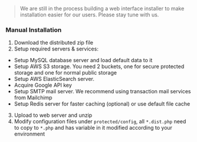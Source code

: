> We are still in the process building a web interface installer to make installation easier for our users. Please stay tune with us.


### Manual Installation
1. Download the distributed zip file
2. Setup required servers & services:
  * Setup MySQL database server and load default data to it
  * Setup AWS S3 storage. You need 2 buckets, one for secure protected storage and one for normal public storage
  * Setup AWS ElasticSearch server. 
  * Acquire Google API key
  * Setup SMTP mail server. We recommend using transaction mail services from Mailchimp
  * Setup Redis server for faster caching (optional) or use default file cache
3. Upload to web server and unzip
4. Modify configuration files under `protected/config`, all `*.dist.php` need to copy to `*.php` and has variable in it modified according to your environment
